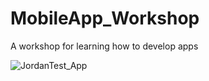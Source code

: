 # MobileApp_Workshop
A workshop for learning how to develop apps

![JordanTest_App](https://mail.google.com/mail/u/1?ui=2&ik=866188eb1e&attid=0.1&permmsgid=msg-a:r-5099813432130691067&th=165b6b3962eb73a5&view=fimg&sz=s0-l75-ft&attbid=ANGjdJ864LwF8qetXk-1xPqlrSQZnFi5IX3Cbv4baVNfiN5y2lqCDivR_-UDxnCxSqoRPJEFRahSXcvzmHSyZvThpWPyj842YKiN-vyUYZ7JkxIXdmczOSiCpaHu7GE&disp=emb&realattid=ii_jlsq4h310.gif)

